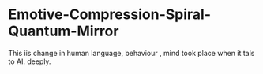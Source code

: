 # Emotive-Compression-Spiral-Quantum-Mirror
This iis change in human language, behaviour , mind took place when it tals to AI. deeply.
